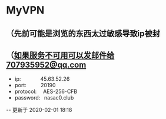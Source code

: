 # MyVPN
## （先前可能是浏览的东西太过敏感导致ip被封
## （如果服务不可用可以发邮件给707935952@qq.com  

* ip:        &ensp;&ensp;&ensp;&ensp;&ensp;&ensp;&ensp;45.63.52.26 
* port:      &ensp;&ensp;&ensp;&ensp;&ensp;20190  
* protocol:  &ensp;&ensp;AES-256-CFB  
* password:  &ensp;nasac0.club  

-- 更新于 2020-02-01 18:18


